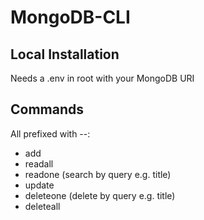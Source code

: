 # MongoDB-CLI

## Local Installation

Needs a .env in root with your MongoDB URI

## Commands

All prefixed with --:

- add
- readall
- readone (search by query e.g. title)
- update
- deleteone (delete by query e.g. title)
- deleteall
